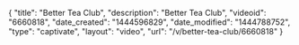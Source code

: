 {
    "title": "Better Tea Club",
    "description": "Better Tea Club",
    "videoid": "6660818",
    "date_created": "1444596829",
    "date_modified": "1444788752",
    "type": "captivate",
    "layout": "video",
    "url": "\/v\/better-tea-club\/6660818"
}